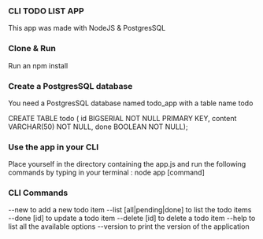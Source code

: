### CLI TODO LIST APP
This app was made with NodeJS & PostgresSQL

### Clone & Run

Run an npm install

### Create a PostgresSQL database

You need a PostgresSQL database named todo_app with a table name todo

CREATE TABLE todo (
id BIGSERIAL NOT NULL PRIMARY KEY,
content VARCHAR(50) NOT NULL,
done BOOLEAN NOT NULL);

### Use the app in your CLI
Place yourself in the directory containing the app.js and run the following commands by typing in your terminal : node app [command]

### CLI Commands
--new to add a new todo item
--list [all|pending|done] to list the todo items
--done [id] to update a todo item
--delete [id] to delete a todo item
--help to list all the available options
--version to print the version of the application
